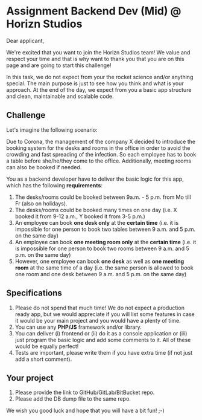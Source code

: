# Assignment Backend Dev (Mid) @ Horizn Studios

Dear applicant,

We're excited that you want to join the Horizn Studios team!
We value and respect your time and that is why want to thank you that you are on this page
and are going to start this challenge!

In this task, we do not expect from your the rocket science and/or anything special.
The main purpose is just to see how you think and what is your approach. At the end of the day,
we expect from you a basic app structure and clean, maintainable and scalable code.

## Challenge

Let's imagine the following scenario:

Due to Corona, the management of the company X decided to introduce the booking system for the desks and rooms in the office
in order to avoid the crowding and fast spreading of the infection. So each employee has to book a table before she/he/they come to the office. Additionally, meeting rooms can also be booked if needed. 

You as a backend developer have to deliver the basic logic for this app, which has the following **requirements**:

1. The desks/rooms could be booked between 9a.m. - 5 p.m. from Mo till Fr (also on holidays).
2. The desks/rooms could be booked many times on one day (i.e. X booked it from 9-12 a.m., Y booked it from 3-5 p.m.)
3. An employee can book **one desk only** at the **certain time** 
(i.e. it is impossible for one person to book two tables between 9 a.m. and 5 p.m. on the same day)
4. An employee can book **one meeting room only** at the **certain time**
(i.e. it is impossible for one person to book two rooms between 9 a.m. and 5 p.m. on the same day)
5. However, one employee can book **one desk** as well as **one meeting room** at the same time of a day
(i.e. the same person is allowed to book one room and one desk between 9 a.m. and 5 p.m. on the same day)

## Specifications
1. Please do not spend that much time! We do not expect a production ready app, but we would appreciate if you will list
some features in case it would be your main project and you would have a plenty of time.
2. You can use any **PHP/JS** framework and/or library.
2. You can deliver (i) frontend or (ii) do it as a console application or (iii) just program the basic logic and add some comments to it.
All of these would be equally perfect!
3. Tests are important, please write them if you have extra time (if not just add a short comment).

## Your project
1. Please provide the link to GitHub/GitLab/BitBucket repo.
2. Please add the DB dump file to the same repo.


We wish you good luck and hope that you will have a bit fun! ;-)